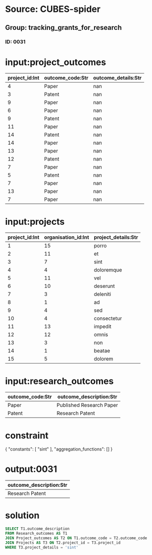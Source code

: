 # Source: CUBES-spider
## Group: tracking_grants_for_research
### ID: 0031

# input:project_outcomes

| project_id:Int | outcome_code:Str | outcome_details:Str |
|---|---|---|
| 4 | Paper | nan |
| 3 | Patent | nan |
| 9 | Paper | nan |
| 6 | Paper | nan |
| 9 | Patent | nan |
| 11 | Paper | nan |
| 14 | Patent | nan |
| 14 | Paper | nan |
| 13 | Paper | nan |
| 12 | Patent | nan |
| 7 | Paper | nan |
| 5 | Patent | nan |
| 7 | Paper | nan |
| 13 | Paper | nan |
| 7 | Paper | nan |

# input:projects

| project_id:Int | organisation_id:Int | project_details:Str |
|---|---|---|
| 1 | 15 | porro |
| 2 | 11 | et |
| 3 | 7 | sint |
| 4 | 4 | doloremque |
| 5 | 11 | vel |
| 6 | 10 | deserunt |
| 7 | 3 | deleniti |
| 8 | 1 | ad |
| 9 | 4 | sed |
| 10 | 4 | consectetur |
| 11 | 13 | impedit |
| 12 | 12 | omnis |
| 13 | 3 | non |
| 14 | 1 | beatae |
| 15 | 5 | dolorem |

# input:research_outcomes

| outcome_code:Str | outcome_description:Str |
|---|---|
| Paper | Published Research Paper |
| Patent | Research Patent |

# constraint

{
  "constants": [
    "sint"
  ],
  "aggregation_functions": []
}

# output:0031

| outcome_description:Str |
|---|
| Research Patent |

# solution

```sql
SELECT T1.outcome_description
FROM Research_outcomes AS T1
JOIN Project_outcomes AS T2 ON T1.outcome_code = T2.outcome_code
JOIN Projects AS T3 ON T2.project_id = T3.project_id
WHERE T3.project_details = 'sint'
```
